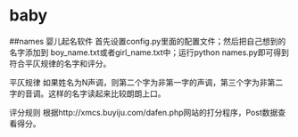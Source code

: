 # baby
##names 婴儿起名软件
首先设置config.py里面的配置文件；然后把自己想到的名字添加到
boy_name.txt或者girl_name.txt中；运行python names.py即可得到
符合平仄规律的名字和评分。


平仄规律
如果姓名为N声调，则第二个字为非第一字的声调，第三个字为非第二字的音调。这样的名字读起来比较朗朗上口。


评分规则
根据http://xmcs.buyiju.com/dafen.php网站的打分程序，Post数据查看得分。
